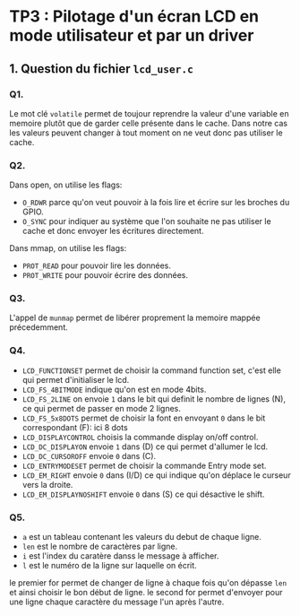# TP3 : Pilotage d'un écran LCD en mode utilisateur et par un driver

## 1. Question du fichier `lcd_user.c`

### Q1.

Le mot clé `volatile` permet de toujour reprendre la valeur d'une variable en memoire plutôt que de garder celle présente dans le cache. Dans notre cas les valeurs peuvent changer à tout moment on ne veut donc pas utiliser le cache.

### Q2.

Dans open, on utilise les flags:
- `O_RDWR` parce qu'on veut pouvoir à la fois lire et écrire sur les broches du GPIO.
- `O_SYNC` pour indiquer au système que l'on souhaite ne pas utiliser le cache et donc envoyer les écritures directement.

Dans mmap, on utilise les flags:
- `PROT_READ` pour pouvoir lire les données.
- `PROT_WRITE` pour pouvoir écrire des données.

### Q3.

L'appel de `munmap` permet de libérer proprement la memoire mappée précedemment.

### Q4.

- `LCD_FUNCTIONSET` permet de choisir la command function set, c'est elle qui permet d'initialiser le lcd.
- `LCD_FS_4BITMODE` indique qu'on est en mode 4bits.
- `LCD_FS_2LINE` on envoie `1` dans le bit qui definit le nombre de lignes (N), ce qui permet de passer en mode 2 lignes.
- `LCD_FS_5x8DOTS` permet de choisir la font en envoyant `0` dans le bit correspondant (F): ici 8 dots
- `LCD_DISPLAYCONTROL` choisis la commande display on/off control.
- `LCD_DC_DISPLAYON` envoie `1` dans (D) ce qui permet d'allumer le lcd.
- `LCD_DC_CURSOROFF` envoie `0` dans (C).
- `LCD_ENTRYMODESET` permet de choisir la commande Entry mode set.
- `LCD_EM_RIGHT` envoie `0` dans (I/D) ce qui indique qu'on déplace le curseur vers la droite.
- `LCD_EM_DISPLAYNOSHIFT` envoie `0` dans (S) ce qui désactive le shift.

### Q5.

- `a` est un tableau contenant les valeurs du debut de chaque ligne.
- `len` est le nombre de caractères par ligne.
- `i` est l'index du caratère danss le message à afficher.
- `l` est le numéro de la ligne sur laquelle on écrit.

le premier for permet de changer de ligne à chaque fois qu'on dépasse `len` et ainsi choisir le bon début de ligne.
le second for permet  d'envoyer pour une ligne chaque caractère du message l'un après l'autre.
